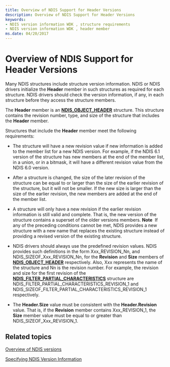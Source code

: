 ```yaml
---
title: Overview of NDIS Support for Header Versions
description: Overview of NDIS Support for Header Versions
keywords:
- NDIS version information WDK , structure requirements
- NDIS version information WDK , header member
ms.date: 04/20/2017
---
```


# Overview of NDIS Support for Header Versions





Many NDIS structures include structure version information. NDIS or NDIS drivers initialize the **Header** member in such structures as required for each structure. NDIS drivers should check the version information, if any, in each structure before they access the structure members.

The **Header** member is an [**NDIS\_OBJECT\_HEADER**](/windows-hardware/drivers/ddi/objectheader/ns-objectheader-ndis_object_header) structure. This structure contains the revision number, type, and size of the structure that includes the **Header** member.

Structures that include the **Header** member meet the following requirements:

-   The structure will have a new revision value if new information is added to the member list for a new NDIS version. For example, if the NDIS 6.1 version of the structure has new members at the end of the member list, in a union, or in a bitmask, it will have a different revision value from the NDIS 6.0 version.

-   After a structure is changed, the size of the later revision of the structure can be equal to or larger than the size of the earlier revision of the structure, but it will not be smaller. If the new size is larger than the size of the earlier revision, the new members are added at the end of the member list.

-   A structure will only have a new revision if the earlier revision information is still valid and complete. That is, the new version of the structure contains a superset of the older versions members.
    **Note**  If any of the preceding conditions cannot be met, NDIS provides a new structure with a new name that replaces the existing structure instead of providing a revised version of the existing structure.

     

-   NDIS drivers should always use the predefined revision values. NDIS provides such definitions in the form Xxx\_REVISION\_Nn, and NDIS\_SIZEOF\_Xxx\_REVISION\_Nn, for the **Revision** and **Size** members of [**NDIS\_OBJECT\_HEADER**](/windows-hardware/drivers/ddi/objectheader/ns-objectheader-ndis_object_header) respectively. Also, Xxx represents the name of the structure and Nn is the revision number. For example, the revision and size for the first revision of the [**NDIS\_FILTER\_PARTIAL\_CHARACTERISTICS**](/windows-hardware/drivers/ddi/ndis/ns-ndis-_ndis_filter_partial_characteristics) structure are NDIS\_FILTER\_PARTIAL\_CHARACTERISTICS\_REVISION\_1 and NDIS\_SIZEOF\_FILTER\_PARTIAL\_CHARACTERISTICS\_REVISION\_1 respectively.

-   The **Header.Size** value must be consistent with the **Header.Revision** value. That is, if the **Revision** member contains Xxx\_REVISION\_1, the **Size** member value must be equal to or greater than NDIS\_SIZEOF\_Xxx\_REVISION\_1.

## Related topics


[Overview of NDIS versions](overview-of-ndis-versions.md)

[Specifying NDIS Version Information](specifying-ndis-version-information.md)

 

